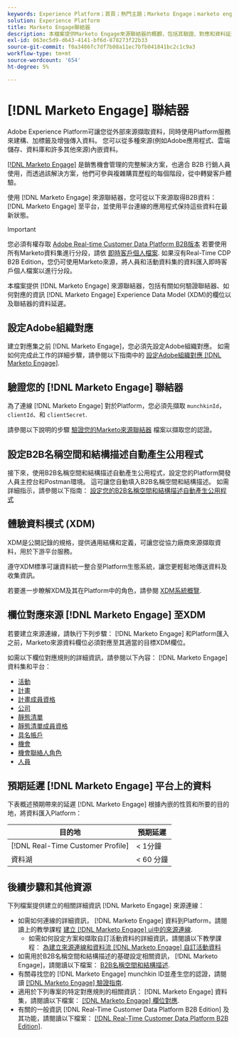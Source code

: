 ```yaml
---
keywords: Experience Platform；首頁；熱門主題；Marketo Engage；marketo engage；marketo
solution: Experience Platform
title: Marketo Engage聯結器
description: 本檔案提供Marketo Engage來源聯結器的概觀，包括其驗證、對應和資料延遲的相關資訊。
exl-id: 063ec5d9-d643-4141-bf6d-878273f22b33
source-git-commit: f0a3486fc7df7b08a11ec7bfb041841bc2c1c9a3
workflow-type: tm+mt
source-wordcount: '654'
ht-degree: 5%

---
```


# [!DNL Marketo Engage] 聯結器

Adobe Experience Platform可讓您從外部來源擷取資料，同時使用Platform服務來建構、加標籤及增強傳入資料。 您可以從多種來源(例如Adobe應用程式、雲端儲存、資料庫和許多其他來源)內嵌資料。

[[!DNL Marketo Engage]](https://www.marketo.com/software/) 是銷售機會管理的完整解決方案，也適合 B2B 行銷人員使用，而透過該解決方案，他們可參與複雜購買歷程的每個階段，從中轉變客戶體驗。

使用 [!DNL Marketo Engage] 來源聯結器，您可從以下來源取得B2B資料： [!DNL Marketo Engage] 至平台，並使用平台連線的應用程式保持這些資料在最新狀態。

>[!IMPORTANT]
>
>您必須有權存取 [Adobe Real-time Customer Data Platform B2B版本](../../../../rtcdp/b2b-overview.md) 若要使用所有Marketo資料集進行分段，請依 [即時客戶個人檔案](../../../../profile/home.md). 如果沒有Real-Time CDP B2B Edition，您仍可使用Marketo來源，將人員和活動資料集的資料匯入即時客戶個人檔案以進行分段。

本檔案提供 [!DNL Marketo Engage] 來源聯結器，包括有關如何驗證聯結器、如何對應的資訊 [!DNL Marketo Engage] Experience Data Model (XDM)的欄位以及聯結器的資料延遲。

## 設定Adobe組織對應

建立對應集之前 [!DNL Marketo Engage]，您必須先設定Adobe組織對應。 如需如何完成此工作的詳細步驟，請參閱以下指南中的 [設定Adobe組織對應 [!DNL Marketo Engage]](https://experienceleague.adobe.com/docs/marketo/using/product-docs/core-marketo-concepts/miscellaneous/set-up-adobe-organization-mapping.html).

## 驗證您的 [!DNL Marketo Engage] 聯結器

為了連線 [!DNL Marketo Engage] 對於Platform，您必須先擷取 `munchkinId`， `clientId`、和 `clientSecret`.

請參閱以下說明的步驟 [驗證您的Marketo來源聯結器](./marketo-auth.md) 檔案以擷取您的認證。

## 設定B2B名稱空間和結構描述自動產生公用程式

接下來，使用B2B名稱空間和結構描述自動產生公用程式，設定您的Platform開發人員主控台和Postman環境。 這可讓您自動填入B2B名稱空間和結構描述。 如需詳細指示，請參閱以下指南： [設定您的B2B名稱空間和結構描述自動產生公用程式](./marketo-namespaces.md)

## 體驗資料模式 (XDM)

XDM是公開記錄的規格，提供通用結構和定義，可讓您從協力廠商來源擷取資料，用於下游平台服務。

遵守XDM標準可讓資料統一整合至Platform生態系統，讓您更輕鬆地傳送資料及收集資訊。

若要進一步瞭解XDM及其在Platform中的角色，請參閱 [XDM系統概覽](../../../../xdm/home.md).

## 欄位對應來源 [!DNL Marketo Engage] 至XDM

若要建立來源連線，請執行下列步驟： [!DNL Marketo Engage] 和Platform匯入之前，Marketo來源資料欄位必須對應至其適當的目標XDM欄位。

如需以下欄位對應規則的詳細資訊，請參閱以下內容： [!DNL Marketo Engage] 資料集和平台：

* [活動](../mapping/marketo.md#activities)
* [計畫](../mapping/marketo.md#programs)
* [計畫成員資格](../mapping/marketo.md#program-memberships)
* [公司](../mapping/marketo.md#companies)
* [靜態清單](../mapping/marketo.md#static-lists)
* [靜態清單成員資格](../mapping/marketo.md#static-list-memberships)
* [具名帳戶](../mapping/marketo.md#named-accounts)
* [機會](../mapping/marketo.md#opportunities)
* [機會聯絡人角色](../mapping/marketo.md#opportunity-contact-roles)
* [人員](../mapping/marketo.md#persons)

## 預期延遲 [!DNL Marketo Engage] 平台上的資料

下表概述預期帶來的延遲 [!DNL Marketo Engage] 根據內嵌的性質和所要的目的地，將資料匯入Platform：

| 目的地 | 預期延遲 |
| ----------- | ---------------- |
| [!DNL Real-Time Customer Profile] | &lt; 1分鐘 |
| 資料湖 | &lt; 60 分鐘 |

## 後續步驟和其他資源

下列檔案提供建立的相關詳細資訊 [!DNL Marketo Engage] 來源連線：

* 如需如何連線的詳細資訊， [!DNL Marketo Engage] 資料到Platform，請閱讀上的教學課程 [建立 [!DNL Marketo Engage] ui中的來源連線](../../../tutorials/ui/create/adobe-applications/marketo.md).
   * 如需如何設定方案和擷取自訂活動資料的詳細資訊，請閱讀以下教學課程： [為建立來源連線和資料流 [!DNL Marketo Engage] 自訂活動資料](../../../tutorials/ui/create/adobe-applications/marketo-custom-activities.md)
* 如需用於B2B名稱空間和結構描述的基礎設定相關資訊， [!DNL Marketo Engage]，請閱讀以下檔案： [B2B名稱空間和結構描述](./marketo-namespaces.md).
* 有關尋找您的 [!DNL Marketo Engage] munchkin ID並產生您的認證，請閱讀 [[!DNL Marketo Engage] 驗證指南](./marketo-auth.md).
* 適用於下列專案的特定對應規則的相關資訊： [!DNL Marketo Engage] 資料集，請閱讀以下檔案： [[!DNL Marketo Engage] 欄位對應](../mapping/marketo.md).
* 有關的一般資訊 [!DNL Real-Time Customer Data Platform B2B Edition] 及其功能，請閱讀以下檔案： [[!DNL Real-Time Customer Data Platform B2B Edition]](../../../../rtcdp/b2b-overview.md).
